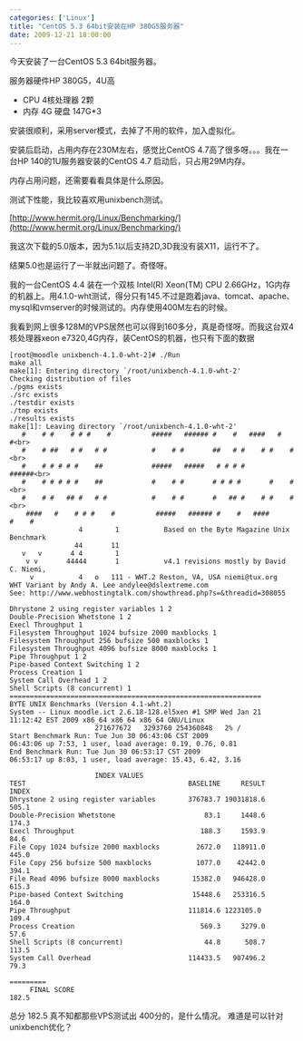 ```yaml
---
categories: ['Linux']
title: "CentOS 5.3 64bit安装在HP 380G5服务器"
date: 2009-12-21 18:00:00
---
```


今天安装了一台CentOS 5.3 64bit服务器。

服务器硬件HP 380G5，4U高

* CPU 4核处理器 2颗
* 内存 4G 硬盘 147G*3

安装很顺利，采用server模式，去掉了不用的软件，加入虚拟化。

安装后启动，占用内存在230M左右，感觉比CentOS 4.7高了很多呀。。。我在一台HP 140的1U服务器安装的CentOS 4.7 启动后，只占用29M内存。

内存占用问题，还需要看看具体是什么原因。

测试下性能，我比较喜欢用unixbench测试。

[http://www.hermit.org/Linux/Benchmarking/](http://www.hermit.org/Linux/Benchmarking/)

我这次下载的5.0版本，因为5.1以后支持2D,3D我没有装X11，运行不了。

结果5.0也是运行了一半就出问题了。奇怪呀。

我的一台CentOS 4.4 装在一个双核 Intel(R) Xeon(TM) CPU 2.66GHz，1G内存的机器上。用4.1.0-wht测试，得分只有145.不过是跑着java、tomcat、apache、mysql和vmserver的时候测试的。内存使用400M左右的时候。

我看到网上很多128M的VPS居然也可以得到160多分，真是奇怪呀。而我这台双4核处理器xeon e7320,4G内存，装CentOS的机器，也只有下面的数据

```
[root@moodle unixbench-4.1.0-wht-2]# ./Run
make all
make[1]: Entering directory `/root/unixbench-4.1.0-wht-2'
Checking distribution of files
./pgms exists
./src exists
./testdir exists
./tmp exists
./results exists
make[1]: Leaving directory `/root/unixbench-4.1.0-wht-2'
   #    # #    # # #    #          #####   ###### #    #   ####   #    #<br>
   #    # ##   # #   # #           #    # #       ##   # #    # #    #<br>
   #    # # # # #    ##            #####   #####   # # # #       ######<br>
   #    # # # # #    ##            #    # #       # # # #       #    #<br>
   #    # #   ## #   # #           #    # #       #   ## #    # #    #<br>
    ####   #    # # #    #          #####   ###### #    #   ####   #    #
                 4        1           Based on the Byte Magazine Unix Benchmark
                44       11
   v   v       4 4        1
    v v       44444       1           v4.1 revisions mostly by David C. Niemi,
     v           4   o   111 - WHT.2 Reston, VA, USA niemi@tux.org
WHT Variant by Andy A. Lee andylee@dslextreme.com
See: http://www.webhostingtalk.com/showthread.php?s=&threadid=308055

Dhrystone 2 using register variables 1 2
Double-Precision Whetstone 1 2
Execl Throughput 1
Filesystem Throughput 1024 bufsize 2000 maxblocks 1
Filesystem Throughput 256 bufsize 500 maxblocks 1
Filesystem Throughput 4096 bufsize 8000 maxblocks 1
Pipe Throughput 1 2
Pipe-based Context Switching 1 2
Process Creation 1
System Call Overhead 1 2
Shell Scripts (8 concurrent) 1
==============================================================
BYTE UNIX Benchmarks (Version 4.1-wht.2)
System -- Linux moodle.ict 2.6.18-128.el5xen #1 SMP Wed Jan 21 11:12:42 EST 2009 x86_64 x86_64 x86_64 GNU/Linux
                     271677672   3293760 254360848   2% /
Start Benchmark Run: Tue Jun 30 06:43:06 CST 2009
06:43:06 up 7:53, 1 user, load average: 0.19, 0.76, 0.81
End Benchmark Run: Tue Jun 30 06:53:17 CST 2009
06:53:17 up 8:03, 1 user, load average: 15.43, 6.42, 3.16

                     INDEX VALUES
TEST                                        BASELINE     RESULT      INDEX
Dhrystone 2 using register variables        376783.7 19031818.6      505.1
Double-Precision Whetstone                      83.1     1448.6      174.3
Execl Throughput                               188.3     1593.9       84.6
File Copy 1024 bufsize 2000 maxblocks         2672.0   118911.0      445.0
File Copy 256 bufsize 500 maxblocks           1077.0    42442.0      394.1
File Read 4096 bufsize 8000 maxblocks        15382.0   946428.0      615.3
Pipe-based Context Switching                 15448.6   253316.5      164.0
Pipe Throughput                             111814.6 1223105.0      109.4
Process Creation                               569.3     3279.0       57.6
Shell Scripts (8 concurrent)                    44.8      508.7      113.5
System Call Overhead                        114433.5   907496.2       79.3
                                                                 =========
     FINAL SCORE                                                     182.5
```

总分 182.5 真不知都那些VPS测试出 400分的，是什么情况。
难道是可以针对unixbench优化？
